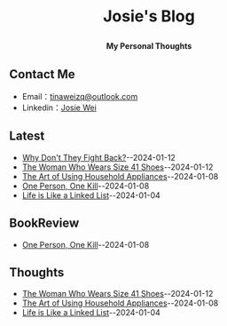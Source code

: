 **<p align="center">Josie's Blog</p>**
====

**<p align="center">My Personal Thoughts</p>**


## Contact Me
- Email：[tinaweizq@outlook.com](mailto:tinaweizq@outlook.com)
- Linkedin：[Josie Wei](https://www.linkedin.com/in/josie-wei/)

## Latest
- [Why Don't They Fight Back?](https://github.com/JosieWei2023/blog/issues/10)--2024-01-12
- [The Woman Who Wears Size 41 Shoes](https://github.com/JosieWei2023/blog/issues/9)--2024-01-12
- [The Art of Using Household Appliances](https://github.com/JosieWei2023/blog/issues/8)--2024-01-08
- [One Person, One Kill](https://github.com/JosieWei2023/blog/issues/7)--2024-01-08
- [Life is Like a Linked List](https://github.com/JosieWei2023/blog/issues/5)--2024-01-04
## BookReview
- [One Person, One Kill](https://github.com/JosieWei2023/blog/issues/7)--2024-01-08
## Thoughts
- [The Woman Who Wears Size 41 Shoes](https://github.com/JosieWei2023/blog/issues/9)--2024-01-12
- [The Art of Using Household Appliances](https://github.com/JosieWei2023/blog/issues/8)--2024-01-08
- [Life is Like a Linked List](https://github.com/JosieWei2023/blog/issues/5)--2024-01-04
